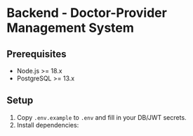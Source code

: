 # Backend - Doctor-Provider Management System

## Prerequisites

- Node.js >= 18.x
- PostgreSQL >= 13.x

## Setup

1. Copy `.env.example` to `.env` and fill in your DB/JWT secrets.
2. Install dependencies: